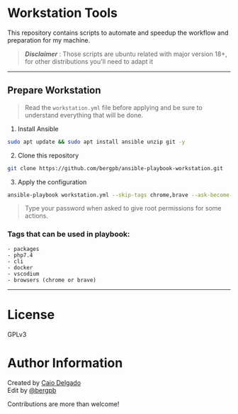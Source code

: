 # Workstation Tools

This repository contains scripts to automate and speedup the workflow and preparation for my machine.

> **_Disclaimer_** :
> Those scripts are ubuntu related with major version 18+, for other distributions you'll need to adapt it
___

## Prepare Workstation

> Read the `workstation.yml` file before applying and be sure to understand everything that will be done.

1. Install Ansible
```bash
sudo apt update && sudo apt install ansible unzip git -y
```
2. Clone this repository
```bash
git clone https://github.com/bergpb/ansible-playbook-workstation.git
```

3. Apply the configuration
```bash
ansible-playbook workstation.yml --skip-tags chrome,brave --ask-become-pass
```

>Type your password when asked to give root permissions for some actions.


### Tags that can be used in playbook:
    - packages
    - php7.4
    - cli
    - docker
    - vscodium
    - browsers (chrome or brave)
___

# License
GPLv3

# Author Information
Created by [Caio Delgado](https://linktr.ee/caiodelgadonew) </br>
Edit by [@bergpb](https://twitter.com/lbergpb)

Contributions are more than welcome!
